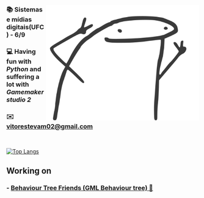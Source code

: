 <div align="center" />

<img align="right" src="./image/new_image.svg" width="400"/>

<div align="left" />

### 📚 Sistemas e mídias digitais(UFC) - 6/9

### 💻 Having fun with *Python* and suffering a lot with *Gamemaker studio 2*

### ✉️ vitorestevam02@gmail.com

<br/>

[![Top Langs](https://github-readme-stats.vercel.app/api/top-langs/?username=vitorestevam&layout=compact&langs_count=3)](https://github.com/anuraghazra/github-readme-stats)

## Working on

### - [Behaviour Tree Friends (GML Behaviour tree) 🌳](https://github.com/VitorEstevam/Behaviour-Tree-Friends)
